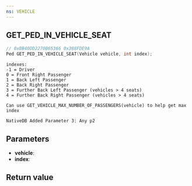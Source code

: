 ```yaml
---
ns: VEHICLE
---
```

## GET_PED_IN_VEHICLE_SEAT

```c
// 0xBB40DD2270B65366 0x388FDE9A
Ped GET_PED_IN_VEHICLE_SEAT(Vehicle vehicle, int index);
```

```
indexes:
-1 = Driver
0 = Front Right Passenger
1 = Back Left Passenger
2 = Back Right Passenger
3 = Further Back Left Passenger (vehicles > 4 seats)
4 = Further Back Right Passenger (vehicles > 4 seats)

Can use GET_VEHICLE_MAX_NUMBER_OF_PASSENGERS(vehicle) to help get max index
```

```
NativeDB Added Parameter 3: Any p2
```

## Parameters
* **vehicle**: 
* **index**: 

## Return value
